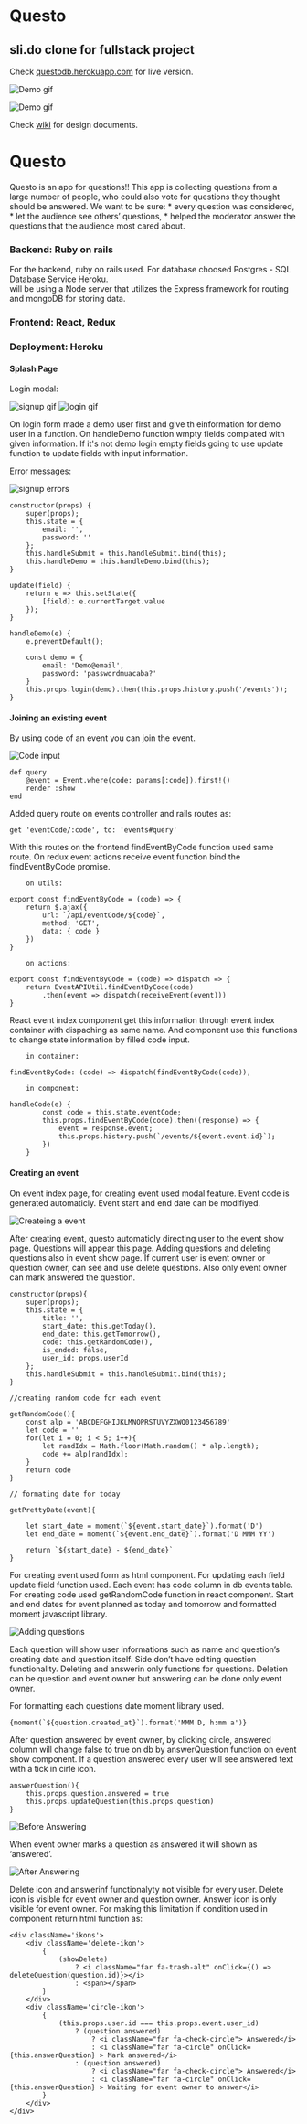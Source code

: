 # Questo

## sli.do clone for fullstack project

Check [questodb.herokuapp.com](https://questodb.herokuapp.com/#/) for live version.

![Demo gif](public/images/event_creation.gif) 

![Demo gif](public/images/code_using.gif)

Check [wiki](https://github.com/dbalci/questo/wiki) for design documents.

# Questo
Questo is an app for questions!! This app is collecting questions from a large number of people, who could also vote for questions they thought should be answered. We want to be sure:
    * every question was considered,
    * let the audience see others’ questions,
    * helped the moderator answer the questions that the audience most cared about.



### **Backend:** Ruby on rails

For the backend, ruby on rails used. 
For database choosed Postgres - SQL Database Service Heroku.  
will be using a Node server that utilizes the Express framework for routing and mongoDB for storing data.

### **Frontend:** React, Redux

### **Deployment:**  Heroku

#### Splash Page

Login modal:

<!-- ![Login](public/images/login_modal.png) -->

![signup gif](public/images/signup-success.gif)
![login gif](public/images/login-success.gif)

On login form made a demo user first and give th einformation for demo user in a function. On handleDemo function wmpty fields complated with given information. If it's not demo login empty fields going to use update function to update fields with input information. 

Error messages:

![signup errors](public/images/signup-error.gif)

```  
constructor(props) {
    super(props);
    this.state = {
        email: '',
        password: ''
    };
    this.handleSubmit = this.handleSubmit.bind(this);
    this.handleDemo = this.handleDemo.bind(this);
}

update(field) {
    return e => this.setState({
        [field]: e.currentTarget.value
    });
}

handleDemo(e) {
    e.preventDefault();

    const demo = {
        email: 'Demo@email',
        password: 'passwordmuacaba?'
    }
    this.props.login(demo).then(this.props.history.push('/events'));
}
```

#### Joining an existing event

By using code of an event you can join the event. 

![Code input](public/images/codeinput.png)

```
def query
    @event = Event.where(code: params[:code]).first!()
    render :show
end

```

Added query route on events controller and rails routes as:

```     
get 'eventCode/:code', to: 'events#query'
```

With this routes on the frontend findEventByCode function used same route. On redux event actions receive event function bind the findEventByCode promise.

```
    on utils:

export const findEventByCode = (code) => {
    return $.ajax({
        url: `/api/eventCode/${code}`,
        method: 'GET',
        data: { code }
    })
}

    on actions:

export const findEventByCode = (code) => dispatch => {
    return EventAPIUtil.findEventByCode(code)
        .then(event => dispatch(receiveEvent(event)))
}
```

React event index component get this information through event index container with dispaching as same name. And component use this functions to change state information by filled code input.


```
    in container: 

findEventByCode: (code) => dispatch(findEventByCode(code)),

    in component:

handleCode(e) {
        const code = this.state.eventCode;
        this.props.findEventByCode(code).then((response) => {
            event = response.event;
            this.props.history.push(`/events/${event.event.id}`);
        })
    }
```


#### Creating an event 

On event index page, for creating event used modal  feature. Event code is generated automaticly. 
Event start and end date can be modifiyed.  

![Createing a event](public/images/event_list.png)


After creating event, questo automaticly directing user to the event show page. Questions will appear this page. Adding questions and deleting questions also in event show page. If current user is event owner or question owner, can see and use delete questions. Also only event owner can mark answered the question.


```
constructor(props){
    super(props);
    this.state = {
        title: '',
        start_date: this.getToday(),
        end_date: this.getTomorrow(),
        code: this.getRandomCode(),
        is_ended: false,
        user_id: props.userId
    };
    this.handleSubmit = this.handleSubmit.bind(this);
}

//creating random code for each event

getRandomCode(){
    const alp = 'ABCDEFGHIJKLMNOPRSTUVYZXWQ0123456789'
    let code = ''
    for(let i = 0; i < 5; i++){
        let randIdx = Math.floor(Math.random() * alp.length);
        code += alp[randIdx];
    }      
    return code
}

// formating date for today

getPrettyDate(event){

    let start_date = moment(`${event.start_date}`).format('D') 
    let end_date = moment(`${event.end_date}`).format('D MMM YY')

    return `${start_date} - ${end_date}`
}
```
For creating event used form as html component. For updating each field update field function used. 
Each event has code column in db events table. For creating code used getRandomCode function in react component. 
Start and end dates for event planned as today and tomorrow and formatted moment javascript library.

![Adding questions](public/images/event_show_page.png)

Each question will show user informations such as name and question’s creating date and question itself. Side don’t have editing question functionality. Deleting and answerin only functions for questions. Deletion can be question and event owner but answering can be done only event owner. 

For formatting each questions date moment library used.

```
{moment(`${question.created_at}`).format('MMM D, h:mm a')}
```

After question answered by event owner, by clicking circle, answered column will change false to true on db by answerQuestion function on event show component. If a question answered every user will see answered text with a tick in cirle icon.

```
answerQuestion(){
    this.props.question.answered = true
    this.props.updateQuestion(this.props.question)
}
```

![Before Answering](public/images/mark_answered.png)

When event owner marks a question as answered it will shown as  ‘answered’.

![After Answering](public/images/answered.png)


Delete icon and answerinf functionalyty not visible for every user. Delete icon is visible for event owner and question owner. Answer icon is only visible for event owner. For making this limitation if condition used in component return html function as:

```
<div className='ikons'>
    <div className='delete-ikon'>
        {
            (showDelete)
                ? <i className="far fa-trash-alt" onClick={() => deleteQuestion(question.id)}></i>
                : <span></span>
        }
    </div>
    <div className='circle-ikon'>
        {
            (this.props.user.id === this.props.event.user_id)
                ? (question.answered)
                    ? <i className="far fa-check-circle"> Answered</i>
                    : <i className="far fa-circle" onClick={this.answerQuestion} > Mark answered</i>
                : (question.answered)
                    ? <i className="far fa-check-circle"> Answered</i>
                    : <i className="far fa-circle" onClick={this.answerQuestion} > Waiting for event owner to answer</i> 
        }                    
    </div>
</div>
```

